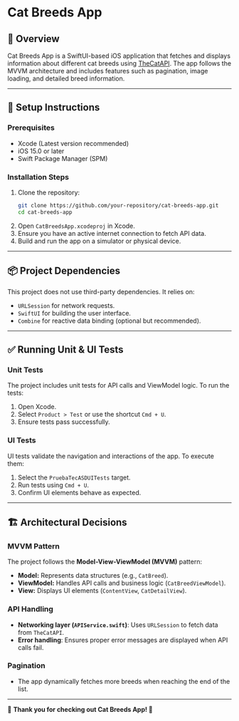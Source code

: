 # Cat Breeds App

## 📌 Overview
Cat Breeds App is a SwiftUI-based iOS application that fetches and displays information about different cat breeds using [TheCatAPI](https://thecatapi.com/). The app follows the MVVM architecture and includes features such as pagination, image loading, and detailed breed information.

---

## 🚀 Setup Instructions

### Prerequisites
- Xcode (Latest version recommended)
- iOS 15.0 or later
- Swift Package Manager (SPM)

### Installation Steps
1. Clone the repository:
   ```bash
   git clone https://github.com/your-repository/cat-breeds-app.git
   cd cat-breeds-app
   ```
2. Open `CatBreedsApp.xcodeproj` in Xcode.
3. Ensure you have an active internet connection to fetch API data.
4. Build and run the app on a simulator or physical device.

---

## 📦 Project Dependencies
This project does not use third-party dependencies. It relies on:
- `URLSession` for network requests.
- `SwiftUI` for building the user interface.
- `Combine` for reactive data binding (optional but recommended).

---

## ✅ Running Unit & UI Tests

### Unit Tests
The project includes unit tests for API calls and ViewModel logic.
To run the tests:
1. Open Xcode.
2. Select `Product > Test` or use the shortcut `Cmd + U`.
3. Ensure tests pass successfully.

### UI Tests
UI tests validate the navigation and interactions of the app.
To execute them:
1. Select the `PruebaTecASDUITests` target.
2. Run tests using `Cmd + U`.
3. Confirm UI elements behave as expected.

---

## 🏗️ Architectural Decisions

### MVVM Pattern
The project follows the **Model-View-ViewModel (MVVM)** pattern:
- **Model:** Represents data structures (e.g., `CatBreed`).
- **ViewModel:** Handles API calls and business logic (`CatBreedViewModel`).
- **View:** Displays UI elements (`ContentView`, `CatDetailView`).

### API Handling
- **Networking layer (`APIService.swift`)**: Uses `URLSession` to fetch data from `TheCatAPI`.
- **Error handling**: Ensures proper error messages are displayed when API calls fail.

### Pagination
- The app dynamically fetches more breeds when reaching the end of the list.

---

🎯 **Thank you for checking out Cat Breeds App! 🚀**

